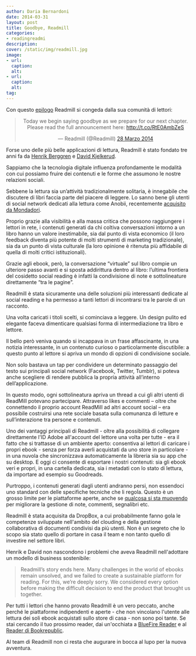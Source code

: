```yaml
---
author: Daria Bernardoni
date: 2014-03-31
layout: post
title: Goodbye, Readmill
categories:
- readingreadmi
description:
cover: /static/img/readmill.jpg
image: 
- url:
  caption:
  alt:
- url:
  caption:
  alt:
tag:
---
```

Con questo [epilogo](https://readmill.com/epilogue) Readmill si congeda dalla sua comunità di lettori:

<blockquote class="twitter-tweet" lang="it" align="center"><p>Today we begin saying goodbye as we prepare for our next chapter. Please read the full announcement here: <a href="http://t.co/RtE0AmbZeS">http://t.co/RtE0AmbZeS</a></p>&mdash; Readmill (@Readmill) <a href="https://twitter.com/Readmill/statuses/449608583471435777">28 Marzo 2014</a></blockquote>
<script async src="//platform.twitter.com/widgets.js" charset="utf-8"></script> 

Forse uno delle più belle applicazioni di lettura, Readmill è stato fondato tre anni fa da [Henrik Berggren](https://twitter.com/henrikberggren) e [David Kjelkerud](https://twitter.com/davidkjelkerud).

Sappiamo che la tecnologia digitale influenza profondamente le modalità con cui possiamo fruire dei contenuti e le forme che assumono le nostre relazioni sociali. 

Sebbene la lettura sia un’attività tradizionalmente solitaria, è innegabile che discutere di libri faccia parte del piacere di leggere. Lo sanno bene gli utenti di social network dedicati alla lettura come Anobii, recentemente [acquisito da Mondadori](http://www.mondadori.it/Media/Comunicati-stampa/2014/MONDADORI-ACQUISISCE-ANOBII). 

Proprio grazie alla visibilità e alla massa critica che possono raggiungere i lettori in rete, i contenuti generati da chi coltiva conversazioni intorno a un libro hanno un valore inestimabile, sia dal punto di vista economico (il loro feedback diventa più potente di molti strumenti di marketing tradizionale), sia da un punto di vista culturale (la loro opinione è ritenuta più affidabile di quella di molti critici istituzionali).

Grazie agli ebook, però, la conversazione “virtuale” sul libro compie un ulteriore passo avanti e si sposta addirittura dentro al libro: l’ultima frontiera del cosidetto social reading è infatti la condivisione di note e sottolineature direttamente “tra le pagine”. 

Readmill è stata sicuramente una delle soluzioni più interessanti dedicate al social reading e ha permesso a tanti lettori di incontrarsi tra le parole di un racconto.

Una volta caricati i titoli scelti, si cominciava a leggere. Un design pulito ed elegante faceva dimenticare qualsiasi forma di intermediazione tra libro e lettore.

Il bello però veniva quando si incappava in un frase affascinante, in una notizia interessante, in un contenuto curioso o particolarmente discutibile: a questo punto al lettore si apriva un mondo di opzioni di condivisione sociale.

Non solo bastava un tap per condividere un determinato passaggio del testo sui principali social network (Facebook, Twitter, Tumblr), si poteva anche scegliere di rendere pubblica la propria attività all’interno dell’applicazione.

In questo modo, ogni sottolineatura apriva un thread a cui gli altri utenti di ReadMill potevano partecipare.
Attraverso likes e commenti – oltre che connettendo il proprio account ReadMill ad altri account social – era possibile costruirsi una rete sociale basata sulla comunanza di letture e sull’interazione tra persone e contenuti.

Uno dei vantaggi principali di Readmill - oltre alla possibilità di collegare direttamente l'ID Adobe all'account del lettore una volta per tutte - era il fatto che si trattasse di un ambiente aperto:  consentiva ai lettori di caricare i propri ebook - senza per forza averli acquistati da uno store in particolare - in una nuvola che sincronizzava automaticamente la libreria sia su app che su desktop. E oggi ci consente di esportare i nostri contenuti: sia gli ebook veri e propri, in una cartella dedicata, sia i metadati con lo stato di lettura, da importare ad esempio su Goodreads. 

Purtroppo, i contenuti generati dagli utenti andranno persi, non essendoci uno standard con delle specifiche tecniche che li regola. Questo è un grosso limite per le piattaforme aperte, anche se [qualcosa si sta muovendo](http://www.w3.org/2014/04/annotation/) per migliorare la gestione di note, commenti, segnalibri etc.

Readmill è stata acquisita da DropBox, a cui probabilmente fanno gola le competenze sviluppate nell'ambito del clouding e della gestione collaborativa di documenti condivisi da più utenti. Non è un segreto che lo scopo sia stato quello di portare in casa il team e non tanto quello di investire nel settore libri. 

Henrik e David non nascondono i problemi che aveva Readmill nell'adottare un modello di business sostenibile: 

> Readmill’s story ends here. Many challenges in the world of ebooks remain unsolved, and we failed to create a sustainable platform for reading. For this, we’re deeply sorry. We considered every option before making the difficult decision to end the product that brought us together.

Per tutti i lettori che hanno provato Readmill è un vero peccato, anche perché le piattaforme indipendenti e aperte - che non vincolano l'utente alle lettura dei soli ebook acquistati sullo store di casa - non sono poi tante. Se stai cercando il tuo prossimo reader, dai un'occhiata a [BlueFire Reader](https://itunes.apple.com/it/app/bluefire-reader/id394275498?mt=8reade) e al [Reader di Bookrepublic](http://www.bookrepublic.it/reader/).

Al team di Readmill non ci resta che augurare in bocca al lupo per la nuova avventura.

